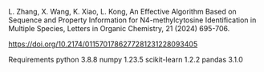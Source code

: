 L. Zhang, X. Wang, K. Xiao, L. Kong, An Effective Algorithm Based on Sequence and Property Information for N4-methylcytosine Identification in Multiple Species, Letters in Organic Chemistry, 21 (2024) 695-706.

https://doi.org/10.2174/0115701786277281231228093405


Requirements
python 3.8.8
numpy 1.23.5
scikit-learn 1.2.2
pandas 3.1.0

